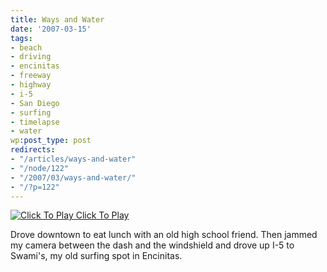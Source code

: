 ```yaml
---
title: Ways and Water
date: '2007-03-15'
tags:
- beach
- driving
- encinitas
- freeway
- highway
- i-5
- San Diego
- surfing
- timelapse
- water
wp:post_type: post
redirects:
- "/articles/ways-and-water"
- "/node/122"
- "/2007/03/ways-and-water/"
- "/?p=122"
---
```


[ ![](http://blip.tv/file/get/Bensheldon-WaysAndWater899.flv.jpg "Click To Play") ](http://blip.tv/file/get/Bensheldon-WaysAndWater899.flv)
[Click To Play](http://blip.tv/file/get/Bensheldon-WaysAndWater899.flv)

Drove downtown to eat lunch with an old high school friend. Then jammed my camera between the dash and the windshield and drove up I-5 to Swami's, my old surfing spot in Encinitas.
